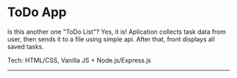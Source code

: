 # ToDo App

Is this another one "ToDo List"? Yes, it is! Aplication collects task data from user, then sends it to a file using simple api. After that, front displays all saved tasks.

Tech:
HTML/CSS, Vanilla JS + Node.js/Express.js

<hr>
